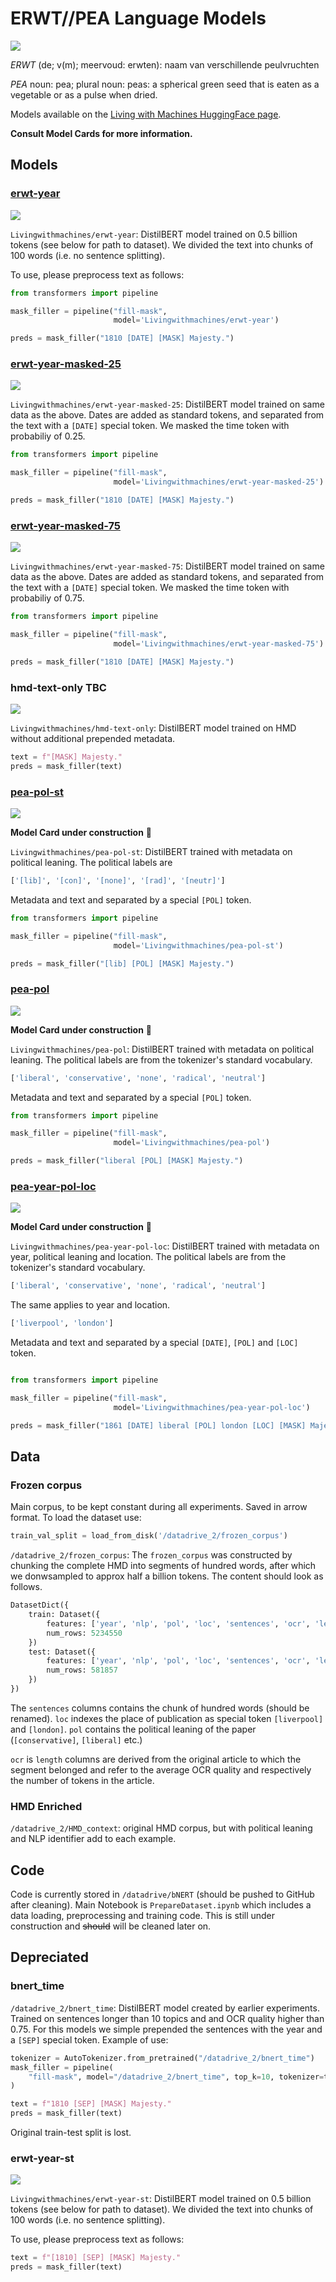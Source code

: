 # ERWT//PEA Language Models

[![](https://zenodo.org/badge/DOI/10.5281/zenodo.13940738.svg)](https://doi.org/10.5281/zenodo.13940738)

*ERWT* (de; v(m); meervoud: erwten): naam van verschillende peulvruchten

*PEA* noun: pea; plural noun: peas: a spherical green seed that is eaten as a vegetable or as a pulse when dried.

Models available on the [Living with Machines HuggingFace page](https://huggingface.co/Livingwithmachines).

**Consult Model Cards for more information.**

## Models

### [erwt-year](https://huggingface.co/Livingwithmachines/erwt-year)

[![](https://huggingface.co/datasets/huggingface/badges/resolve/main/model-on-hf-sm-dark.svg)](https://huggingface.co/Livingwithmachines/erwt-year)

`Livingwithmachines/erwt-year`: DistilBERT model trained on 0.5 billion tokens (see below for path to dataset). We divided the text into chunks of 100 words (i.e. no sentence splitting). 

To use, please preprocess text as follows:
```python
from transformers import pipeline

mask_filler = pipeline("fill-mask",
                       model='Livingwithmachines/erwt-year')

preds = mask_filler("1810 [DATE] [MASK] Majesty.")
```

### [erwt-year-masked-25](https://huggingface.co/Livingwithmachines/erwt-year-masked-25)

[![](https://huggingface.co/datasets/huggingface/badges/resolve/main/model-on-hf-sm-dark.svg)](https://huggingface.co/Livingwithmachines/erwt-year-masked-25)

`Livingwithmachines/erwt-year-masked-25`: DistilBERT model trained on same data as the above. Dates are added as standard tokens, and separated from the text with a `[DATE]` special token. We masked the time token with probabiliy of 0.25.

```python
from transformers import pipeline

mask_filler = pipeline("fill-mask",
                       model='Livingwithmachines/erwt-year-masked-25')

preds = mask_filler("1810 [DATE] [MASK] Majesty.")
```

### [erwt-year-masked-75](https://huggingface.co/Livingwithmachines/erwt-year-masked-75)

[![](https://huggingface.co/datasets/huggingface/badges/resolve/main/model-on-hf-sm-dark.svg)](https://huggingface.co/Livingwithmachines/erwt-year-masked-75)

`Livingwithmachines/erwt-year-masked-75`: DistilBERT model trained on same data as the above. Dates are added as standard tokens, and separated from the text with a `[DATE]` special token. We masked the time token with probabiliy of 0.75.

```python
from transformers import pipeline

mask_filler = pipeline("fill-mask",
                       model='Livingwithmachines/erwt-year-masked-75')

preds = mask_filler("1810 [DATE] [MASK] Majesty.")
```

### hmd-text-only **TBC**

[![](https://huggingface.co/datasets/huggingface/badges/resolve/main/model-on-hf-sm-dark.svg)](https://huggingface.co/Livingwithmachines/hmd-text-only)

`Livingwithmachines/hmd-text-only`: DistilBERT model trained on HMD without additional prepended metadata. 

```python
text = f"[MASK] Majesty."
preds = mask_filler(text)
```

### [pea-pol-st](https://huggingface.co/Livingwithmachines/pea-pol-st)

[![](https://huggingface.co/datasets/huggingface/badges/resolve/main/model-on-hf-sm-dark.svg)](https://huggingface.co/Livingwithmachines/pea-pol-st)

**Model Card under construction** 🚧 

`Livingwithmachines/pea-pol-st`: DistilBERT trained with metadata on political leaning. The political labels are
```python
['[lib]', '[con]', '[none]', '[rad]', '[neutr]']
```

Metadata and text and separated by a special `[POL]` token.

```python
from transformers import pipeline

mask_filler = pipeline("fill-mask",
                       model='Livingwithmachines/pea-pol-st')

preds = mask_filler("[lib] [POL] [MASK] Majesty.")
```

### [pea-pol](https://huggingface.co/Livingwithmachines/pea-pol)

[![](https://huggingface.co/datasets/huggingface/badges/resolve/main/model-on-hf-sm-dark.svg)](https://huggingface.co/Livingwithmachines/pea-pol)

**Model Card under construction** 🚧 

`Livingwithmachines/pea-pol`: DistilBERT trained with metadata on political leaning. The political labels are from the tokenizer's standard vocabulary.

```python
['liberal', 'conservative', 'none', 'radical', 'neutral']
```

Metadata and text and separated by a special `[POL]` token.

```python
from transformers import pipeline

mask_filler = pipeline("fill-mask",
                       model='Livingwithmachines/pea-pol')

preds = mask_filler("liberal [POL] [MASK] Majesty.")
```

### [pea-year-pol-loc](https://huggingface.co/Livingwithmachines/pea-year-pol-loc)

[![](https://huggingface.co/datasets/huggingface/badges/resolve/main/model-on-hf-sm-dark.svg)](https://huggingface.co/Livingwithmachines/pea-pol-loc)

**Model Card under construction** 🚧 

`Livingwithmachines/pea-year-pol-loc`: DistilBERT trained with metadata on year, political leaning and location. 
The political labels are from the tokenizer's standard vocabulary.

```python
['liberal', 'conservative', 'none', 'radical', 'neutral']
```

The same applies to year and location.

```python
['liverpool', 'london']
```

Metadata and text and separated by a special `[DATE]`, `[POL]` and `[LOC]` token.

```python

from transformers import pipeline

mask_filler = pipeline("fill-mask",
                       model='Livingwithmachines/pea-year-pol-loc')

preds = mask_filler("1861 [DATE] liberal [POL] london [LOC] [MASK] Majesty.")
```

## Data

### Frozen corpus

Main corpus, to be kept constant during all experiments. Saved in arrow format. To load the dataset use:

```python
train_val_split = load_from_disk('/datadrive_2/frozen_corpus')
```

`/datadrive_2/frozen_corpus`: The `frozen_corpus` was constructed by chunking the complete HMD into segments of hundred words, after which we donwsampled to approx half a billion tokens. The content should look as follows. 

```python
DatasetDict({
    train: Dataset({
        features: ['year', 'nlp', 'pol', 'loc', 'sentences', 'ocr', 'length'],
        num_rows: 5234550
    })
    test: Dataset({
        features: ['year', 'nlp', 'pol', 'loc', 'sentences', 'ocr', 'length'],
        num_rows: 581857
    })
})
```

The `sentences` columns contains the chunk of hundred words (should be renamed). `loc` indexes the place of publication as special token `[liverpool]` and `[london]`. `pol` contains the political leaning of the paper (`[conservative]`, `[liberal]` etc.)

`ocr` is `length` columns are derived from the original article to which the segment belonged and refer to the average OCR quality and respectively the number of tokens in the article. 

### HMD Enriched

`/datadrive_2/HMD_context`: original HMD corpus, but with political leaning and NLP identifier add to each example.

## Code

Code is currently stored in `/datadrive/bNERT` (should be pushed to GitHub after cleaning). Main Notebook is `PrepareDataset.ipynb` which includes a data loading, preprocessing and training code. This is still under construction and ~~should~~ will be cleaned later on.

## Depreciated

### bnert_time

`/datadrive_2/bnert_time`: DistilBERT model created by earlier experiments. Trained on sentences longer than 10 topics and and OCR quality higher than 0.75. For this models we simple prepended the sentences with the year and a `[SEP]` special token. Example of use:

```python
tokenizer = AutoTokenizer.from_pretrained("/datadrive_2/bnert_time")
mask_filler = pipeline(
    "fill-mask", model="/datadrive_2/bnert_time", top_k=10, tokenizer=tokenizer
)

text = f"1810 [SEP] [MASK] Majesty."
preds = mask_filler(text)
```

Original train-test split is lost. 

### erwt-year-st

[![](https://huggingface.co/datasets/huggingface/badges/resolve/main/model-on-hf-sm-dark.svg)](https://huggingface.co/Livingwithmachines/erwt-year-st)

`Livingwithmachines/erwt-year-st`: DistilBERT model trained on 0.5 billion tokens (see below for path to dataset). We divided the text into chunks of 100 words (i.e. no sentence splitting). 

To use, please preprocess text as follows:

```python
text = f"[1810] [SEP] [MASK] Majesty."
preds = mask_filler(text)
```

